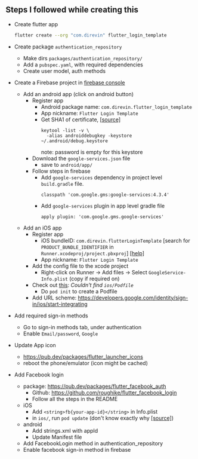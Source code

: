 ## Steps I followed while creating this
- Create flutter app
  ```bash
  flutter create --org "com.direvin" flutter_login_template
  ```
- Create package `authentication_repository`
  - Make dirs `packages/authentication_repository/`
  - Add a `pubspec.yaml`, with required dependencies
  - Create user model, auth methods
- Create a Firebase project in [firebase console](https://console.firebase.google.com/)
  - Add an android app (click on android button)
    - Register app
      - Android package name: `com.direvin.flutter_login_template`
      - App nickname: `Flutter Login Template`
      - Get SHA1 of certificate, [[source]](https://developers.google.com/android/guides/client-auth)
        ```
        keytool -list -v \
          -alias androiddebugkey -keystore ~/.android/debug.keystore
        ```
        note: password is empty for this keystore
    - Download the `google-services.json` file
      - save to `android/app/`
    - Follow steps in firebase
      - Add `google-services` dependency in project level `build.gradle` file.
        ```
        classpath 'com.google.gms:google-services:4.3.4'
        ```
      - Add `google-services` plugin in app level gradle file
        ```
        apply plugin: 'com.google.gms.google-services'
        ```
  - Add an iOS app
    - Register app
      - iOS bundleID: `com.direvin.flutterLoginTemplate`
        [search for `PRODUCT_BUNDLE_IDENTIFIER` in `Runner.xcodeproj/project.pbxproj`]
        [[help]](https://stackoverflow.com/a/55128145/13793292)
      - App nickname: `Flutter Login Template`
    - Add the config file to the xcode project
      - Right-click on Runner -> Add files -> Select `GoogleService-Info.plist` (copy if required on)
    - Check out [this](https://github.com/FirebaseExtended/flutterfire/issues/2751): *Couldn't find `ios/Podfile`*
      - Do `pod init` to create a Podfile
    - Add URL scheme: https://developers.google.com/identity/sign-in/ios/start-integrating
- Add required sign-in methods
  - Go to sign-in methods tab, under authentication
  - Enable `Email/password`, `Google`

- Update App icon
  - https://pub.dev/packages/flutter_launcher_icons
  - reboot the phone/emulator (icon might be cached)

- Add Facebook login
  - package: https://pub.dev/packages/flutter_facebook_auth
    - Github: https://github.com/roughike/flutter_facebook_login
    - Follow all the steps in the README
  - iOS
    - Add `<string>fb{your-app-id}</string>` in Info.plist
    - in `ios/`, run `pod update` (don't know exactly why [[source]](https://github.com/roughike/flutter_facebook_login/issues/59))
  - android
    - Add strings.xml with appId
    - Update Manifest file
  - Add FacebookLogin method in authentication_repository
  - Enable facebook sign-in method in firebase

